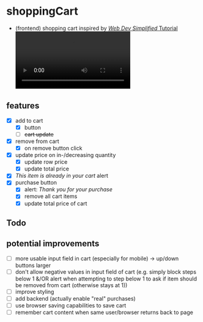 # shoppingCart
- (frontend) shopping cart inspired by [*Web Dev Simplified* Tutorial](https://youtu.be/YeFzkC2awTM?list=PLZlA0Gpn_vH9xx-RRVNG187ETT2ekWFsq)
![shoppingCartVideo](shoppingCart.mp4)
## features
- [x] add to cart
  - [x] button
  - [ ] ~~cart update~~
- [x] remove from cart
  - [x] on remove button click
- [x] update price on in-/decreasing quantity
  - [x] update row price
  - [x] update total price
- [x] *This item is already in your cart* alert
- [x] purchase button
  - [x] alert: *Thank you for your purchase*
  - [x] remove all cart items
  - [x] update total price of cart

## Todo
<!-- - [x] add purchase button
- [x] add price to products in product section
- [x] don't just add new element to cart table - check if item existing & just increase quantity if already in cart
- [x] update prodPriceFromList to be able to get any value of given (as attribute) key
- [x] ~~track whether number of items in cart has increased or decreased (on change-event of input field)~~
- [x] update cartQuantity of product object whenever input value in cart changes (or rather always update input value from cartQuantity of product-object)
- [x] add total row to cart table
- [x] fix super-many decimal places in cart total!
- [ ] initially populate list of product object from HTML data (`.product`)
- [ ] remove dummy items from cart
- [ ] clean up unnecessary index code
- [ ] ([change table head cells to `<th>`](https://developer.mozilla.org/en-US/docs/Learn/HTML/Tables/Basics#adding_headers_with_th_elements)) -->

## potential improvements
- [ ] more usable input field in cart (especially for mobile) -> up/down buttons larger
- [ ] don't allow negative values in input field of cart (e.g. simply block steps below 1 &/OR alert when attempting to step below 1 to ask if item should be removed from cart (otherwise stays at 1))
- [ ] improve styling
- [ ] add backend (actually enable "real" purchases)
- [ ] use browser saving capabilities to save cart
- [ ] remember cart content when same user/browser returns back to page